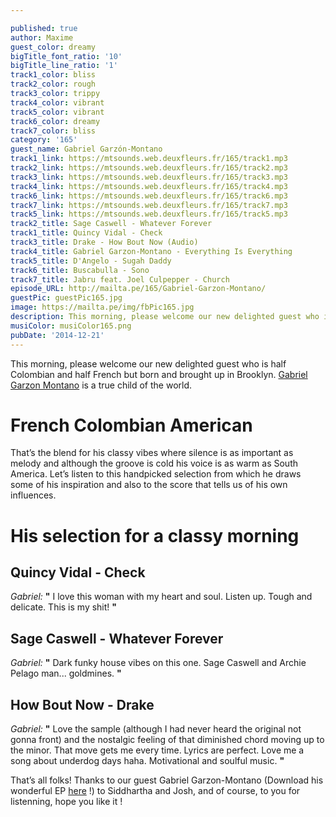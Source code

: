 ```yaml
---

published: true
author: Maxime
guest_color: dreamy
bigTitle_font_ratio: '10'
bigTitle_line_ratio: '1'
track1_color: bliss
track2_color: rough
track3_color: trippy
track4_color: vibrant
track5_color: vibrant
track6_color: dreamy
track7_color: bliss
category: '165'
guest_name: Gabriel Garzón-Montano
track1_link: https://mtsounds.web.deuxfleurs.fr/165/track1.mp3
track2_link: https://mtsounds.web.deuxfleurs.fr/165/track2.mp3
track3_link: https://mtsounds.web.deuxfleurs.fr/165/track3.mp3
track4_link: https://mtsounds.web.deuxfleurs.fr/165/track4.mp3
track6_link: https://mtsounds.web.deuxfleurs.fr/165/track6.mp3
track7_link: https://mtsounds.web.deuxfleurs.fr/165/track7.mp3
track5_link: https://mtsounds.web.deuxfleurs.fr/165/track5.mp3
track2_title: Sage Caswell - Whatever Forever
track1_title: Quincy Vidal - Check
track3_title: Drake - How Bout Now (Audio)
track4_title: Gabriel Garzon-Montano - Everything Is Everything
track5_title: D'Angelo - Sugah Daddy
track6_title: Buscabulla - Sono
track7_title: Jabru feat. Joel Culpepper - Church
episode_URL: http://mailta.pe/165/Gabriel-Garzon-Montano/
guestPic: guestPic165.jpg
image: https://mailta.pe/img/fbPic165.jpg
description: This morning, please welcome our new delighted guest who is half Colombian and half French but born and brought up in Brooklyn. Gabriel Garzon-Montano is a true child of the world.
musiColor: musiColor165.png
pubDate: '2014-12-21'
---
```



This morning, please welcome our new delighted guest who is half Colombian and half French but born and brought up in Brooklyn. [Gabriel Garzon Montano](http://www.gabrielgarzonmontano.com/) is a true child of the world. 

# French Colombian American
That’s the blend for his classy vibes where silence is as important as melody and although the groove is cold his voice is as warm as South America. Let’s listen to this handpicked selection from which he draws some of his inspiration and also to the score that tells us of his own influences.

# His selection for a classy morning

## Quincy Vidal - Check
_Gabriel:_ **"** I love this woman with my heart and soul. Listen up. Tough and delicate. This is my shit! **"** 

## Sage Caswell - Whatever Forever
_Gabriel:_ **"** Dark funky house vibes on this one. Sage Caswell and Archie Pelago man... goldmines. **"** 

## How Bout Now - Drake
_Gabriel:_ **"** Love the sample (although I had never heard the original not gonna front) and the nostalgic feeling of that diminished chord moving up to the minor. That move gets me every time. Lyrics are perfect. Love me a song about underdog days haha. Motivational and soulful music. **"** 


That’s all folks! Thanks to our guest Gabriel Garzon-Montano (Download his wonderful EP [here](https://itunes.apple.com/us/album/bishoune-alma-del-huila-ep/id799294062) !) to Siddhartha and Josh, and of course, to you for listenning, hope you like it ! 

